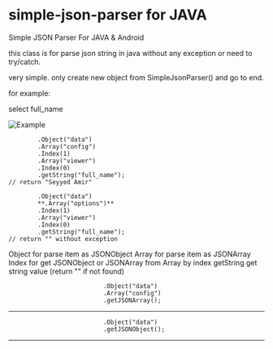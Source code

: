 # simple-json-parser for JAVA
Simple JSON Parser For JAVA &amp; Android

this class is for parse json string in java without any exception or need to try/catch.

very simple. only create new object from SimpleJsonParser() and go to end.

for example:

select full_name 

![Example](http://majazestan.com/static/SimpleJsonParser.jpg "Simple Json Parser Example")


```new SimpleJsonParser(jsonString)
        .Object("data")
        .Array("config")
        .Index(1)
        .Array("viewer")
        .Index(0)
        .getString("full_name");
// return "Seyyed Amir"
```


```new SimpleJsonParser(jsonString)
        .Object("data")
        **.Array("options")**
        .Index(1)
        .Array("viewer")
        .Index(0)
        .getString("full_name");
// return "" without exception
```
 


Object for parse item as JSONObject
Array for parse item as JSONArray
Index for get JSONObject or JSONArray from Array by index
getString get string value (return "" if not found)


```JSONArray jsonArray = new SimpleJsonParser(jsonString)
                          .Object("data")
                          .Array("config")
                          .getJSONArray();
```
------

```JSONObject jsonObject = new SimpleJsonParser(jsonString)
                          .Object("data")
                          .getJSONObject();
 ```                         
------





